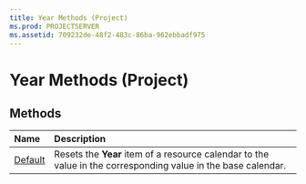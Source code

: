 ```yaml
---
title: Year Methods (Project)
ms.prod: PROJECTSERVER
ms.assetid: 709232de-48f2-483c-86ba-962ebbadf975
---
```



# Year Methods (Project)

## Methods



|**Name**|**Description**|
|:-----|:-----|
|[Default](year-default-method-project.md)|Resets the  **Year** item of a resource calendar to the value in the corresponding value in the base calendar.|

